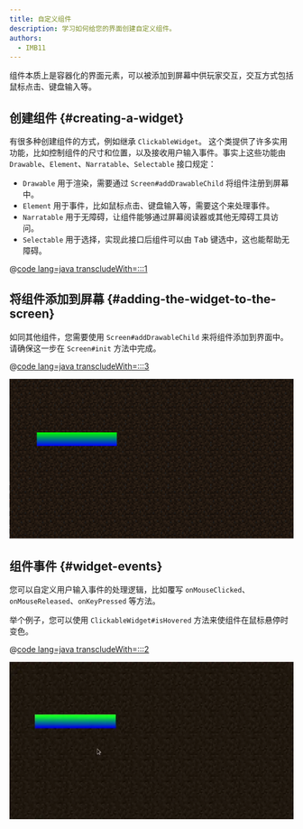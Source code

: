 ```yaml
---
title: 自定义组件
description: 学习如何给您的界面创建自定义组件。
authors:
  - IMB11
---
```


组件本质上是容器化的界面元素，可以被添加到屏幕中供玩家交互，交互方式包括鼠标点击、键盘输入等。

## 创建组件 {#creating-a-widget}

有很多种创建组件的方式，例如继承 `ClickableWidget`。 这个类提供了许多实用功能，比如控制组件的尺寸和位置，以及接收用户输入事件。事实上这些功能由 `Drawable`、`Element`、`Narratable`、`Selectable` 接口规定：

- `Drawable` 用于渲染，需要通过 `Screen#addDrawableChild` 将组件注册到屏幕中。
- `Element` 用于事件，比如鼠标点击、键盘输入等，需要这个来处理事件。
- `Narratable` 用于无障碍，让组件能够通过屏幕阅读器或其他无障碍工具访问。
- `Selectable` 用于选择，实现此接口后组件可以由 <kbd>Tab</kbd> 键选中，这也能帮助无障碍。

@[code lang=java transcludeWith=:::1](@/reference/1.21.1/src/client/java/com/example/docs/rendering/screens/CustomWidget.java)

## 将组件添加到屏幕 {#adding-the-widget-to-the-screen}

如同其他组件，您需要使用 `Screen#addDrawableChild` 来将组件添加到界面中。 请确保这一步在 `Screen#init` 方法中完成。

@[code lang=java transcludeWith=:::3](@/reference/1.21.1/src/client/java/com/example/docs/rendering/screens/CustomScreen.java)

![屏幕中的自定义组件](/assets/develop/rendering/gui/custom-widget-example.png)

## 组件事件 {#widget-events}

您可以自定义用户输入事件的处理逻辑，比如覆写 `onMouseClicked`、`onMouseReleased`、`onKeyPressed` 等方法。

举个例子，您可以使用 `ClickableWidget#isHovered` 方法来使组件在鼠标悬停时变色。

@[code lang=java transcludeWith=:::2](@/reference/1.21.1/src/client/java/com/example/docs/rendering/screens/CustomWidget.java)

![鼠标悬停事件](/assets/develop/rendering/gui/custom-widget-events.webp)
